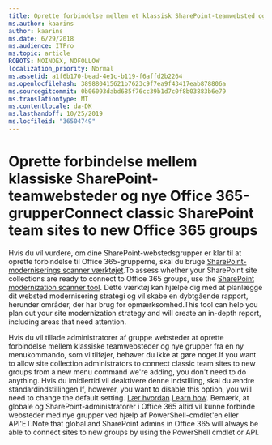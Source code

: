 ```yaml
---
title: Oprette forbindelse mellem et klassisk SharePoint-teamwebsted og en gruppe
ms.author: kaarins
author: kaarins
ms.date: 6/29/2018
ms.audience: ITPro
ms.topic: article
ROBOTS: NOINDEX, NOFOLLOW
localization_priority: Normal
ms.assetid: a1f6b170-bead-4e1c-b119-f6affd2b2264
ms.openlocfilehash: 389880415621b7623c9f7ea9f43417eab878806a
ms.sourcegitcommit: 0b06093dabd685f76cc39b1d7c0f8b03883b6e79
ms.translationtype: MT
ms.contentlocale: da-DK
ms.lasthandoff: 10/25/2019
ms.locfileid: "36504749"
---
```

# <a name="connect-classic-sharepoint-team-sites-to-new-office-365-groups"></a><span data-ttu-id="b9005-102">Oprette forbindelse mellem klassiske SharePoint-teamwebsteder og nye Office 365-grupper</span><span class="sxs-lookup"><span data-stu-id="b9005-102">Connect classic SharePoint team sites to new Office 365 groups</span></span>

<span data-ttu-id="b9005-103">Hvis du vil vurdere, om dine SharePoint-webstedsgrupper er klar til at oprette forbindelse til Office 365-grupperne, skal du bruge [SharePoint-moderniserings scanner værktøjet](https://go.microsoft.com/fwlink/?linkid=873066).</span><span class="sxs-lookup"><span data-stu-id="b9005-103">To assess whether your SharePoint site collections are ready to connect to Office 365 groups, use the [SharePoint modernization scanner tool](https://go.microsoft.com/fwlink/?linkid=873066).</span></span> <span data-ttu-id="b9005-104">Dette værktøj kan hjælpe dig med at planlægge dit websted modernisering strategi og vil skabe en dybtgående rapport, herunder områder, der har brug for opmærksomhed.</span><span class="sxs-lookup"><span data-stu-id="b9005-104">This tool can help you plan out your site modernization strategy and will create an in-depth report, including areas that need attention.</span></span>
  
<span data-ttu-id="b9005-105">Hvis du vil tillade administratorer af gruppe websteder at oprette forbindelse mellem klassiske teamwebsteder og nye grupper fra en ny menukommando, som vi tilføjer, behøver du ikke at gøre noget.</span><span class="sxs-lookup"><span data-stu-id="b9005-105">If you want to allow site collection administrators to connect classic team sites to new groups from a new menu command we're adding, you don't need to do anything.</span></span> <span data-ttu-id="b9005-106">Hvis du imidlertid vil deaktivere denne indstilling, skal du ændre standardindstillingen.</span><span class="sxs-lookup"><span data-stu-id="b9005-106">If, however, you want to disable this option, you will need to change the default setting.</span></span> <span data-ttu-id="b9005-107">[Lær hvordan](https://go.microsoft.com/fwlink/?linkid=2004316).</span><span class="sxs-lookup"><span data-stu-id="b9005-107">[Learn how](https://go.microsoft.com/fwlink/?linkid=2004316).</span></span> <span data-ttu-id="b9005-108">Bemærk, at globale og SharePoint-administratorer i Office 365 altid vil kunne forbinde websteder med nye grupper ved hjælp af PowerShell-cmdlet'en eller API'ET.</span><span class="sxs-lookup"><span data-stu-id="b9005-108">Note that global and SharePoint admins in Office 365 will always be able to connect sites to new groups by using the PowerShell cmdlet or API.</span></span>
  

